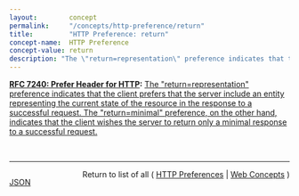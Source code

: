 ```yaml
---
layout:        concept
permalink:     "/concepts/http-preference/return"
title:         "HTTP Preference: return"
concept-name:  HTTP Preference
concept-value: return
description: "The \"return=representation\" preference indicates that the client prefers that the server include an entity representing the current state of the resource in the response to a successful request. The \"return=minimal\" preference, on the other hand, indicates that the client wishes the server to return only a minimal response to a successful request."
---
```


**[RFC 7240: Prefer Header for HTTP](/specs/IETF/RFC/7240 "This specification defines an HTTP header field that can be used by a client to request that certain behaviors be employed by a server while processing a request."):** [The "return=representation" preference indicates that the client prefers that the server include an entity representing the current state of the resource in the response to a successful request. The "return=minimal" preference, on the other hand, indicates that the client wishes the server to return only a minimal response to a successful request.](http://tools.ietf.org/html/rfc7240#section-4.2 "Read documentation for HTTP Preference &#34;return&#34;")

<br/>
<hr/>

<p style="float : left"><a href="./return.json" title="JSON representing this particular Web Concept value">JSON</a></p>
<p style="text-align: right">Return to list of all ( <a href="../http-preference/">HTTP Preferences</a> | <a href="../">Web Concepts</a> )</p>

